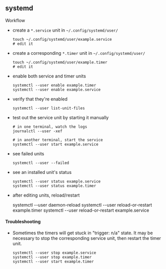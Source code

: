 ## systemd

Workflow

* create a `*.service` unit in `~/.config/systemd/user/`

      touch ~/.config/systemd/user/example.service
      # edit it

* create a corresponding `*.timer` unit in `~/.config/systemd/user/`

      touch ~/.config/systemd/user/example.timer
      # edit it

* enable both service and timer units

      systemctl --user enable example.timer
      systemctl --user enable example.service

* verify that they're enabled

      systemctl --user list-unit-files

* test out the service unit by starting it manually

      # in one terminal, watch the logs
      journalctl --user -xef

      # in another terminal, start the service
      systemctl --user start example.service

* see failed units

      systemctl --user --failed

* see an installed unit's status

      systemctl --user status example.service
      systemctl --user status example.timer

* after editing units, reload/restart

    systemctl --user daemon-reload
    systemctl --user reload-or-restart example.timer
    systemctl --user reload-or-restart example.service

#### Troubleshooting

* Sometimes the timers will get stuck in "trigger: n/a" state. It may be necessary to stop the corresponding service unit, then restart the timer unit.

      systemctl --user stop example.service
      systemctl --user stop example.timer
      systemctl --user start example.timer
